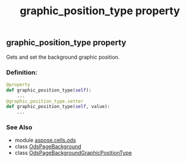 ﻿---
title: graphic_position_type property
second_title: Aspose.Cells for Python via .NET API References
description: 
type: docs
weight: 50
url: /aspose.cells.ods/odspagebackground/graphic_position_type/
is_root: false
---

## graphic_position_type property


Gets and set the background graphic position.
### Definition:
```python
@property
def graphic_position_type(self):
    ...
@graphic_position_type.setter
def graphic_position_type(self, value):
    ...
```

### See Also
* module [aspose.cells.ods](../../)
* class [OdsPageBackground](/cells/python-net/aspose.cells.ods/odspagebackground)
* class [OdsPageBackgroundGraphicPositionType](/cells/python-net/aspose.cells.ods/odspagebackgroundgraphicpositiontype)
